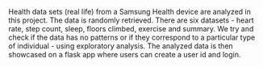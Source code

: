 Health data sets (real life) from a Samsung Health device are analyzed in this project. The data is randomly retrieved. There are six datasets - heart rate, step count, sleep, floors climbed, exercise and summary. We try and check if the data has no patterns or if they correspond to a particular type of individual - using exploratory analysis. The analyzed data is then showcased on a flask app where users can create a user id and login.
